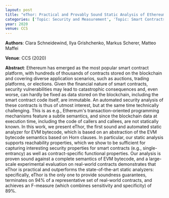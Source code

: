 ```yaml
---
layout: post
title: "eThor: Practical and Provably Sound Static Analysis of Ethereum Smart Contracts"
categories: ['Topic: Security and Measurement', 'Topic: Smart Contracts', '2020', 'Venue: CCS']
year: 2020
venue: CCS
---
```

**Authors**: Clara Schneidewind, Ilya Grishchenko, Markus Scherer, Matteo Maffei

**Venue**: CCS (2020)

**Abstract**: Ethereum has emerged as the most popular smart contract platform, with hundreds of thousands of contracts stored on the blockchain and covering diverse application scenarios, such as auctions, trading platforms, or elections. Given the financial nature of smart contracts, security vulnerabilities may lead to catastrophic consequences and, even worse, can hardly be fixed as data stored on the blockchain, including the smart contract code itself, are immutable. An automated security analysis of these contracts is thus of utmost interest, but at the same time technically challenging. This is as e.g., Ethereum's transaction-oriented programming mechanisms feature a subtle semantics, and since the blockchain data at execution time, including the code of callers and callees, are not statically known. In this work, we present eThor, the first sound and automated static analyzer for EVM bytecode, which is based on an abstraction of the EVM bytecode semantics based on Horn clauses. In particular, our static analysis supports reachability properties, which we show to be sufficient for capturing interesting security properties for smart contracts (e.g., single-entrancy) as well as contract-specific functional properties. Our analysis is proven sound against a complete semantics of EVM bytecode, and a large-scale experimental evaluation on real-world contracts demonstrates that eThor is practical and outperforms the state-of-the-art static analyzers: specifically, eThor is the only one to provide soundness guarantees, terminates on 94% of a representative set of real-world contracts, and achieves an F-measure (which combines sensitivity and specificity) of 89%.
